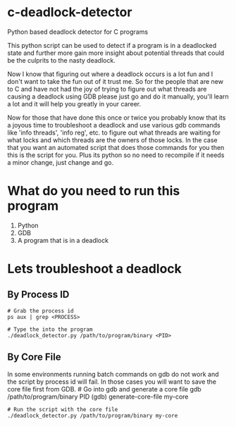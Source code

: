 # c-deadlock-detector
Python based deadlock detector for C programs

This python script can be used to detect if a program is in a deadlocked state and further more
gain more insight about potential threads that could be the culprits to the nasty deadlock.

Now I know that figuring out where a deadlock occurs is a lot fun and I don't want to take the
fun out of it trust me. So for the people that are new to C and have not had the joy of trying
to figure out what threads are causing a deadlock using GDB please just go and do it manually,
you'll learn a lot and it will help you greatly in your career.

Now for those that have done this once or twice you probably know that its a joyous time to
troubleshoot a deadlock and use various gdb commands like 'info threads', 'info reg', etc.
to figure out what threads are waiting for what locks and which threads are the owners of those
locks. In the case that you want an automated script that does those commands for you then this
is the script for you. Plus its python so no need to recompile if it needs a minor change, just
change and go.

# What do you need to run this program
1. Python
2. GDB
3. A program that is in a deadlock

# Lets troubleshoot a deadlock

## By Process ID
    # Grab the process id
    ps aux | grep <PROCESS>

    # Type the into the program
    ./deadlock_detector.py /path/to/program/binary <PID>

## By Core File
In some environments running batch commands on gdb do not work and the script
by process id will fail. In those cases you will want to save the core file
first from GDB.
    # Go into gdb and generate a core file
    gdb /path/to/program/binary PID
    (gdb) generate-core-file my-core

    # Run the script with the core file
    ./deadlock_detector.py /path/to/program/binary my-core
